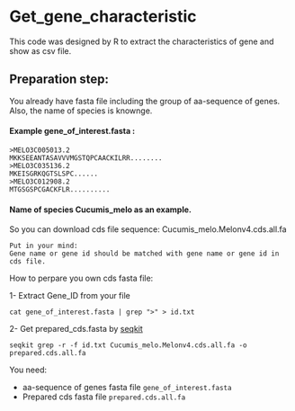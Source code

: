 # Get_gene_characteristic
This code was designed by R to extract the characteristics of gene and show as csv file.  
## Preparation step:
You already have fasta file including the group of aa-sequence of genes. Also, the name of species is knownge.

#### Example gene_of_interest.fasta : 

```
>MELO3C005013.2
MKKSEEANTASAVVVMGSTQPCAACKILRR........
>MELO3C035136.2
MKEISGRKQGTSLSPC......
>MELO3C012908.2
MTGSGSPCGACKFLR..........
```
#### Name of species Cucumis_melo as an example.
So you can download cds file sequence: Cucumis_melo.Melonv4.cds.all.fa
```
Put in your mind:
Gene name or gene id should be matched with gene name or gene id in cds file.
```

How to perpare you own cds fasta file:

1- Extract Gene_ID from your file
```
cat gene_of_interest.fasta | grep ">" > id.txt
```
2- Get prepared_cds.fasta by [seqkit](https://anaconda.org/bioconda/seqkit) 
```
seqkit grep -r -f id.txt Cucumis_melo.Melonv4.cds.all.fa -o prepared.cds.all.fa 
```
You need: 
- aa-sequence of genes fasta file ``` gene_of_interest.fasta ```
- Prepared cds fasta file ``` prepared.cds.all.fa ```
